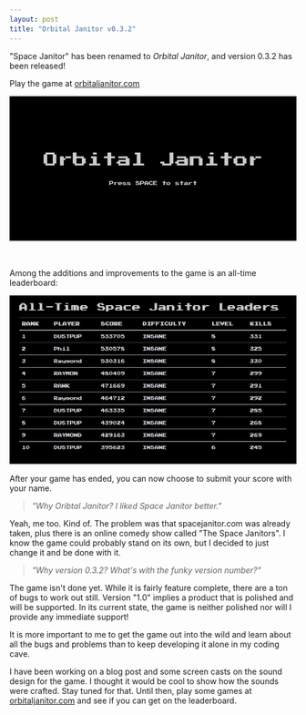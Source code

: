 ```yaml
---
layout: post
title: "Orbital Janitor v0.3.2"
---
```


<p>"Space Janitor" has been renamed to <em>Orbital Janitor</em>, and 
  version 0.3.2 has been released!</p>

<p>Play the game at <a href="http://orbitaljanitor.com">orbitaljanitor.com</a></p>

<p><img src="/hodsmedia/orbital-janitor-title.png" alt="title" /></p>
<br/>

<p>Among the additions and improvements to the game is an all-time leaderboard:</p>

<p><img src="/hodsmedia/orbital-janitor-leaderboard.png" alt="leaderboard" /></p>

<p>After your game has ended, you can now choose to submit your score with your name.</p>

<blockquote><em>"Why Oribtal Janitor? I liked Space Janitor better."</em></blockquote>

<p>Yeah, me too. Kind of. The problem was that spacejanitor.com was already taken,
  plus there is an online comedy show called "The Space Janitors". I know the game
  could probably stand on its own, but I decided to just change it and be done 
  with it.</p>

<blockquote><em>"Why version 0.3.2? What's with the funky version number?"</em></blockquote>

<p>The game isn't done yet. While it is fairly feature complete, there are a ton 
  of bugs to work out still. Version "1.0" implies a product that is polished
  and will be supported. In its current state, the game is neither polished nor
  will I provide any immediate support!</p>

<p>It is more important to me to get the game out into the wild and learn about
  all the bugs and problems than to keep developing it alone in my coding cave.</p>

<p>I have been working on a blog post and some screen casts on the sound design
  for the game. I thought it would be cool to show how the sounds were crafted.
  Stay tuned for that. Until then, play some games at  
  <a href="http://orbitaljanitor">orbitaljanitor.com</a> and see if you can get
on the leaderboard.</p>
